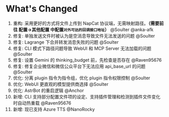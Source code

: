 # What's Changed

1. 重构: 采用更好的方式将文件上传到 NapCat 协议端，无需映射路径。**（需要前往 配置->其他配置 中配置`对外可达的回调接口地址`）** @Soulter @anka-afk
2. 修复: 单独发送文件时被认为是空消息导致文件无法发送的问题 @Soulter
3. 修复: Lagrange 下合并转发消息失败的问题 @Soulter
4. 修复: CLI 模式下路径问题导致 WebUI 和 MCP Server 无法加载的问题 @Soulter
5. 修复: 设置 Gemini 的 thinking_budget 前，先检查是否存在 @Raven95676
6. 修复: 修复企业微信和微信公众平台下无法应用 api_base_url 的问题 @Soulter
7. 优化: 分离 plugin 指令为指令组，优化 plugin 指令权限控制 @Soulter
8. 优化: WebUI 更直观的模型提供商选择 @Soulter
9. 优化: AstrBot 的重启逻辑 @Anchor
10. 新增: CLI 支持部分配置文件项的设定、支持插件管理和检测到插件文件变化时自动热重载 @Raven95676
11. 新增: 现已支持 Azure TTS @NanoRocky